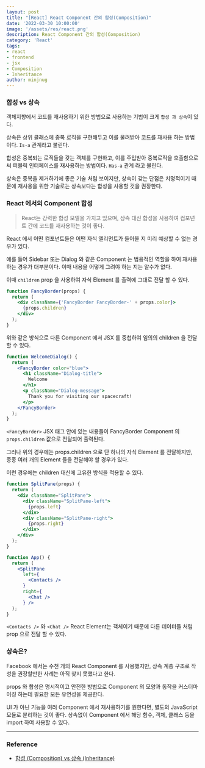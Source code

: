 ```yaml
---
layout: post
title: "[React] React Component 간의 합성(Composition)"
date: '2022-03-30 10:00:00'
image: '/assets/res/react.png'
description: React Component 간의 합성(Composition)
category: 'React'
tags:
- react
- frontend
- jsx
- Composition
- Inheritance
author: minjnug
---
```


### 합성 vs 상속 

객체지향에서 코드를 재사용하기 위한 방법으로 사용하는 기법이 크게 `합성 과 상속`이 있다.

상속은 상위 클래스에 중복 로직을 구현해두고 이를 물려받아 코드를 재사용 하는 방법이다. `Is-a` 관계라고 불린다.

합성은 중복되는 로직들을 갖는 객체를 구현하고, 이를 주입받아 중복로직을 호출함으로써 퍼블릭 인터페이스를 재사용하는 방법이다. `Has-a` 관계 라고 불린다.

상속은 중복을 제거하기에 좋은 기술 처럼 보이지만, 상속이 갖는 단점은 치명적이기 때문에 재사용을 위한 기술로는 상속보다는 합성을 사용할 것을 권장한다.

### React 에서의 Component 합성

> React는 강력한 합성 모델을 가지고 있으며, 상속 대신 합성을 사용하여 컴포넌트 간에 코드를 재사용하는 것이 좋다.

React 에서 어떤 컴포넌트들은 어떤 자식 엘리먼트가 들어올 지 미리 예상할 수 없는 경우가 있다.

예를 들어 Sidebar 또는 Dialog 와 같은 Component 는 범용적인 역할을 하여 재사용 하는 경우가 대부분이다. 이때 내용을 어떻게 그려야 하는 지는 알수가 없다.

이때 `children` prop 을 사용하여 자식 Element 를 출력에 그대로 전달 할 수 있다.

```jsx
function FancyBorder(props) {
  return (
    <div className={'FancyBorder FancyBorder-' + props.color}>
      {props.children}
    </div>
  );
}
```

위와 같은 방식으로 다른 Component 에서 JSX 를  중첩하여 임의의 children 을 전달 할 수 있다.

```jsx
function WelcomeDialog() {
  return (
    <FancyBorder color="blue">
      <h1 className="Dialog-title">
        Welcome
      </h1>
      <p className="Dialog-message">
        Thank you for visiting our spacecraft!
      </p>
    </FancyBorder>
  );
}
```

`<FancyBorder>` JSX 태그 안에 있는 내용들이 FancyBorder Component 의 `props.children` 값으로 전달되어 출력된다.

그러나 위의 경우에는 props.children 으로 단 하나의 자식 Element 를 전달하지만, 종종 여러 개의 Element 들을 전달해야 할 경우가 있다.

이런 경우에는 children 대신에 고유한 방식을 적용할 수 있다.

```jsx
function SplitPane(props) {
  return (
    <div className="SplitPane">
      <div className="SplitPane-left">
        {props.left}
      </div>
      <div className="SplitPane-right">
        {props.right}
      </div>
    </div>
  );
}

function App() {
  return (
    <SplitPane
      left={
        <Contacts />
      }
      right={
        <Chat />
      } />
  );
}
```

`<Contacts />` 와 `<Chat />` React Element는 객체이기 때문에 다른 데이터들 처럼 prop 으로 전달 할 수 있다.


### 상속은?

Facebook 에서는 수천 개의 React Component 를 사용했지만, 상속 계층 구조로 작성을 권장할만한 사례는 아직 찾지 못했다고 한다.

props 와 합성은 명시적이고 안전한 방법으로 Component 의 모양과 동작을 커스터마이징 하는데 필요한 모든 유연성을 제공한다. 

UI 가 아닌 기능을 여러 Component 에서 재사용하기를 원한다면, 별도의 JavaScript 모듈로 분리하는 것이 좋다. 상속없이 Component 에서 해당 함수, 객체, 클래스 등을 import 하여 사용할 수 있다.

-----
### Reference
- <a href="https://ko.reactjs.org/docs/composition-vs-inheritance.html">합성 (Composition) vs 상속 (Inheritance)</a>
